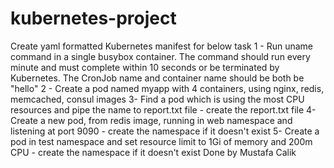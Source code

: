 # kubernetes-project
Create yaml formatted Kubernetes manifest for below task
1 - Run uname command in a single busybox container. The command should run every minute and must complete within 10 seconds or be terminated by Kubernetes. The CronJob name and container name should be both be "hello"
2 - Create a pod named myapp with 4 containers, using nginx, redis, memcached, consul images
3- Find a pod which is using the most CPU resources and pipe the name to report.txt file 
    - create the report.txt file
4- Create a new pod, from redis image, running in web namespace and listening at port 9090
    - create the namespace if it doesn't exist
5- Create a pod in test namespace and set resource limit to 1Gi of memory and 200m CPU 
    - create the namespace if it doesn't exist
Done by Mustafa Calik
